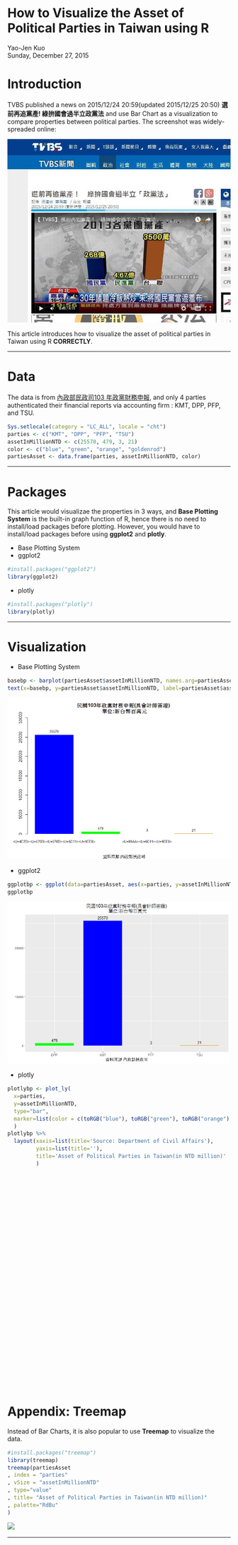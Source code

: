 # How to Visualize the Asset of Political Parties in Taiwan using R
Yao-Jen Kuo  
Sunday, December 27, 2015  

# Introduction

TVBS published a news on 2015/12/24 20:59(updated 2015/12/25 20:50) __選前再追黨產! 綠拚國會過半立政黨法__ and use Bar Chart as a visualization to compare properties between political parties. The screenshot was widely-spreaded online:

![Screenshot of TVBS News](tvbs.jpg)

This article introduces how to visualize the asset of political parties in Taiwan using R __CORRECTLY__.

---

# Data

The data is from [內政部民政司103 年政黨財務申報](http://www.moi.gov.tw/dca/03caucus_10301.aspx), and only 4 parties authenticated their financial reports via accounting firm : KMT, DPP, PFP, and TSU.


```r
Sys.setlocale(category = "LC_ALL", locale = "cht")
parties <- c("KMT", "DPP", "PFP", "TSU")
assetInMillionNTD <- c(25570, 479, 3, 21)
color <- c("blue", "green", "orange", "goldenrod")
partiesAsset <- data.frame(parties, assetInMillionNTD, color)
```

---

# Packages

This article would visualizae the properties in 3 ways, and **Base Plotting System** is the built-in graph function of R, hence there is no need to install/load packages before plotting. However, you would have to install/load packages before using __ggplot2__ and __plotly__.

* Base Plotting System
* ggplot2


```r
#install.packages("ggplot2")
library(ggplot2)
```

* plotly


```r
#install.packages("plotly")
library(plotly)
```

---

# Visualization

* Base Plotting System


```r
basebp <- barplot(partiesAsset$assetInMillionNTD, names.arg=partiesAsset$parties, col=color, cex.names=0.8, border=NA, ylim=c(0,30000), main=paste("民國103年政黨財務申報(具會計師簽證)","\n","單位:新台幣百萬元"), sub="資料來源:內政部民政司")
text(x=basebp, y=partiesAsset$assetInMillionNTD, label=partiesAsset$assetInMillionNTD, pos = 3, cex = 0.8)
```

![](assetsPartiesTW_files/figure-html/unnamed-chunk-4-1.png) 

* ggplot2


```r
ggplotbp <- ggplot(data=partiesAsset, aes(x=parties, y=assetInMillionNTD))+geom_bar(colour=NA, fill=c("green", "blue", "orange", "goldenrod"), width=.8, stat="identity")+ ggtitle(paste("民國103年政黨財務申報(具會計師簽證)","\n","單位:新台幣百萬元"))+ylab("")+xlab("資料來源:內政部民政司")+geom_text(aes(label=assetInMillionNTD), vjust = -0.5)
ggplotbp
```

![](assetsPartiesTW_files/figure-html/unnamed-chunk-5-1.png) 

* plotly


```r
plotlybp <- plot_ly(
  x=parties,
  y=assetInMillionNTD,
  type="bar",
  marker=list(color = c(toRGB("blue"), toRGB("green"), toRGB("orange"), toRGB("goldenrod")))
  )
plotlybp %>%
  layout(xaxis=list(title='Source: Department of Civil Affairs'),
         yaxis=list(title=''),
         title='Asset of Political Parties in Taiwan(in NTD million)'
         )
```

<!--html_preserve--><div id="htmlwidget-4596" style="width:672px;height:480px;" class="plotly"></div>
<script type="application/json" data-for="htmlwidget-4596">{"x":{"data":[{"type":"bar","inherit":true,"x":["KMT","DPP","PFP","TSU"],"y":[25570,479,3,21],"marker":{"color":["rgb(0,0,255)","rgb(0,255,0)","rgb(255,165,0)","rgb(218,165,32)"]}}],"layout":{"xaxis":{"title":"Source: Department of Civil Affairs"},"yaxis":{"title":""},"title":"Asset of Political Parties in Taiwan(in NTD million)","margin":{"b":40,"l":60,"t":25,"r":10}},"url":null,"width":null,"height":null,"base_url":"https://plot.ly","layout.1":{"xaxis":{"title":"Source: Department of Civil Affairs"},"yaxis":{"title":""},"title":"Asset of Political Parties in Taiwan(in NTD million)"},"filename":"Asset of Political Parties in Taiwan(in NTD million)"},"evals":[]}</script><!--/html_preserve-->

# Appendix: Treemap

Instead of Bar Charts, it is also popular to use __Treemap__ to visualize the data.


```r
#install.packages("treemap")
library(treemap)
treemap(partiesAsset
, index = "parties"
, vSize = "assetInMillionNTD"
, type="value"
, title= "Asset of Political Parties in Taiwan(in NTD million)"
, palette="RdBu"
)
```

![](assetsPartiesTW_files/figure-html/unnamed-chunk-7-1.png) 

---
